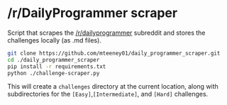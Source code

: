 # /r/DailyProgrammer scraper
Script that scrapes the [/r/dailyprogrammer](https://www.reddit.com/r/dailyprogrammer) subreddit and stores the challenges locally (as .md files).

```sh
git clone https://github.com/mteeney01/daily_programmer_scraper.git
cd ./daily_programmer_scraper
pip install -r requirements.txt
python ./challenge-scraper.py
```

This will create a `challenges` directory at the current location, along with subdirectories for the `[Easy]`,`[Intermediate]`, and `[Hard]` challenges.
